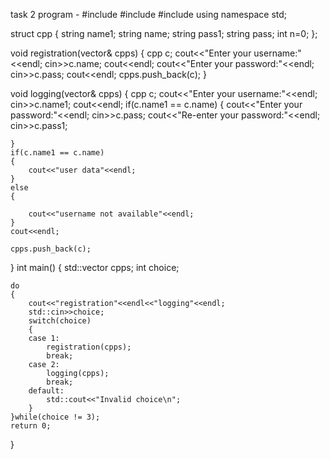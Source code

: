 task 2 program -
#include<iostream>
#include<string>
#include<vector>
using namespace std;

struct cpp
{
    string name1;
    string name;
    string pass1;
    string pass;
    int n=0;
};

void registration(vector<cpp>& cpps)
{
    cpp c;
    cout<<"Enter your username:"<<endl;
    cin>>c.name;
    cout<<endl;
    cout<<"Enter your password:"<<endl;
    cin>>c.pass;
    cout<<endl;
    cpps.push_back(c);
}

void logging(vector<cpp>& cpps)
{
    cpp c;
    cout<<"Enter your username:"<<endl;
    cin>>c.name1;
    cout<<endl;
    if(c.name1 == c.name)
    {
        cout<<"Enter your password:"<<endl;
        cin>>c.pass;
        cout<<"Re-enter your password:"<<endl;
        cin>>c.pass1;

    }
    if(c.name1 == c.name)
    {
        cout<<"user data"<<endl;
    }
    else
    {

        cout<<"username not available"<<endl;
    }
    cout<<endl;

    cpps.push_back(c);

}
int main()
{
    std::vector<cpp> cpps;
    int choice;

    do
    {
        cout<<"registration"<<endl<<"logging"<<endl;
        std::cin>>choice;
        switch(choice)
        {
        case 1:
            registration(cpps);
            break;
        case 2:
            logging(cpps);
            break;
        default:
            std::cout<<"Invalid choice\n";
        }
    }while(choice != 3);
    return 0;
}
